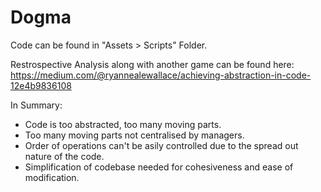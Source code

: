 # Dogma
 
Code can be found in "Assets > Scripts" Folder.

Restrospective Analysis along with another game can be found here: https://medium.com/@ryannealewallace/achieving-abstraction-in-code-12e4b9836108

In Summary:
- Code is too abstracted, too many moving parts.
- Too many moving parts not centralised by managers.
- Order of operations can't be asily controlled due to the spread out nature of the code.
- Simplification of codebase needed for cohesiveness and ease of modification.
